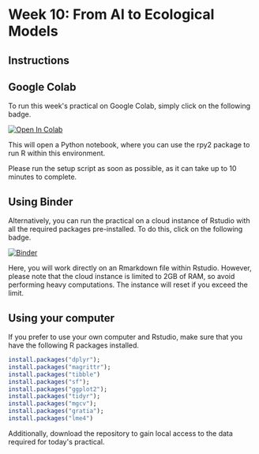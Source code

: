 # Week 10: From AI to Ecological Models

## Instructions

## Google Colab

To run this week's practical on Google Colab, simply click on the following
badge.

<a href="https://colab.research.google.com/github/MScEcologyAndDataScienceUCL/BIOS0032_AI4Environment/blob/main/10_AItoEcologicalModels2/AItoEcolMods_wk10.ipynb" target="_parent"><img src="https://colab.research.google.com/assets/colab-badge.svg" alt="Open In Colab"/></a>

This will open a Python notebook, where you can use the rpy2 package to run R
within this environment.

Please run the setup script as soon as possible, as it can take up to 10 minutes
to complete.

## Using Binder

Alternatively, you can run the practical on a cloud instance of Rstudio with all
the required packages pre-installed. To do this, click on the following badge.

[![Binder](https://mybinder.org/badge_logo.svg)](https://mybinder.org/v2/gh/MScEcologyAndDataScienceUCL/BIOS0032_AI4Environment/HEAD?labpath=10_AItoEcologicalModels2%2FAItoEcolMods_wk10.Rmd&urlpath=rstudio)

Here, you will work directly on an Rmarkdown file within Rstudio. However,
please note that the cloud instance is limited to 2GB of RAM, so avoid
performing heavy computations. The instance will reset if you exceed the limit.

## Using your computer

If you prefer to use your own computer and Rstudio, make sure that you have the
following R packages installed. 

```R
install.packages("dplyr");
install.packages("magrittr");
install.packages("tibble")
install.packages("sf");
install.packages("ggplot2");
install.packages("tidyr");
install.packages("mgcv");
install.packages("gratia");
install.packages("lme4")
```

Additionally, download the repository to gain
local access to the data required for today's practical.
